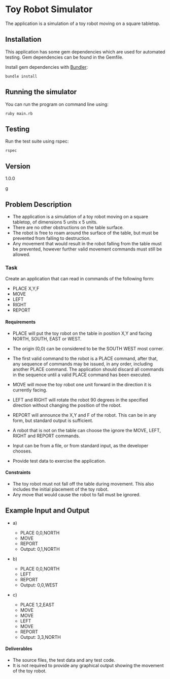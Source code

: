 # Toy Robot Simulator

The application is a simulation of a toy robot moving on a square tabletop.

## Installation

This application has some gem dependencies which are used for automated testing. Gem dependencies can be found in the Gemfile. 

Install gem dependencies with [Bundler](http://bundler.io/ "Bundler"):

    bundle install

## Running the simulator

You can run the program on command line using:

    ruby main.rb

## Testing

Run the test suite using rspec:

    rspec

## Version

1.0.0 

g
## Problem Description

- The application is a simulation of a toy robot moving on a square tabletop, of dimensions 5 units x 5 units.
- There are no other obstructions on the table surface.
- The robot is free to roam around the surface of the table, but must be prevented from falling to destruction.
- Any movement that would result in the robot falling from the table must be prevented, however further valid movement commands must still be allowed.

### Task

Create an application that can read in commands of the following form:

- PLACE X,Y,F
- MOVE
- LEFT
- RIGHT
- REPORT

#### Requirements

- PLACE will put the toy robot on the table in position X,Y and facing NORTH, SOUTH, EAST or WEST. 
- The origin (0,0) can be considered to be the SOUTH WEST most corner.
- The first valid command to the robot is a PLACE command, after that, any sequence of commands may be issued, in any order, including another PLACE command. The application should discard all commands in the sequence until a valid PLACE command has been executed.
- MOVE will move the toy robot one unit forward in the direction it is currently facing.
- LEFT and RIGHT will rotate the robot 90 degrees in the specified direction without changing the position of the robot.
- REPORT will announce the X,Y and F of the robot. This can be in any form, but standard output is sufficient.

- A robot that is not on the table can choose the ignore the MOVE, LEFT, RIGHT and REPORT commands.
- Input can be from a file, or from standard input, as the developer chooses.
- Provide test data to exercise the application.

#### Constraints

- The toy robot must not fall off the table during movement. This also includes the initial placement of the toy robot. 
- Any move that would cause the robot to fall must be ignored.

## Example Input and Output

- a)
  - PLACE 0,0,NORTH
  - MOVE
  - REPORT
  - Output: 0,1,NORTH

- b)
  - PLACE 0,0,NORTH
  - LEFT
  - REPORT
  - Output: 0,0,WEST

- c)
  - PLACE 1,2,EAST
  - MOVE
  - MOVE
  - LEFT
  - MOVE
  - REPORT
  - Output: 3,3,NORTH

#### Deliverables

- The source files, the test data and any test code.
- It is not required to provide any graphical output showing the movement of the toy robot. 